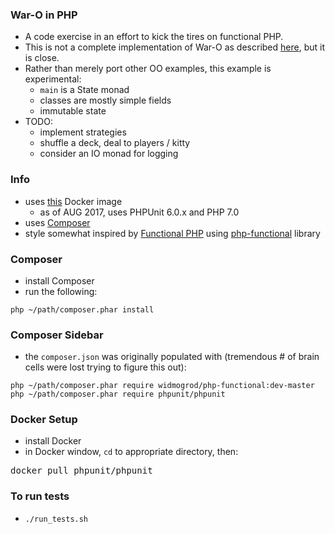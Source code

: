 

###  War-O in PHP

* A code exercise in an effort to kick the tires on functional PHP.
* This is not a complete implementation of War-O as described [here](https://github.com/peidevs/WarO_Java/blob/master/Rules.md), but it is close. 
* Rather than merely port other OO examples, this example is experimental:
    * `main` is a State monad
    * classes are mostly simple fields 
    * immutable state 
* TODO:
    * implement strategies
    * shuffle a deck, deal to players / kitty
    * consider an IO monad for logging

### Info

* uses [this](https://hub.docker.com/r/phpunit/phpunit/) Docker image
    * as of AUG 2017, uses PHPUnit 6.0.x and PHP 7.0
* uses [Composer](https://getcomposer.org)
* style somewhat inspired by [Functional PHP](https://www.packtpub.com/application-development/functional-php) using [php-functional](https://github.com/widmogrod/php-functional) library

### Composer

* install Composer
* run the following:

```
php ~/path/composer.phar install
```

### Composer Sidebar

* the `composer.json` was originally populated with (tremendous # of  brain cells were lost trying to figure this out):

```
php ~/path/composer.phar require widmogrod/php-functional:dev-master
php ~/path/composer.phar require phpunit/phpunit
```

### Docker Setup

* install Docker
* in Docker window, `cd` to appropriate directory, then:

<pre>
docker pull phpunit/phpunit
</pre>

### To run tests

* `./run_tests.sh`

